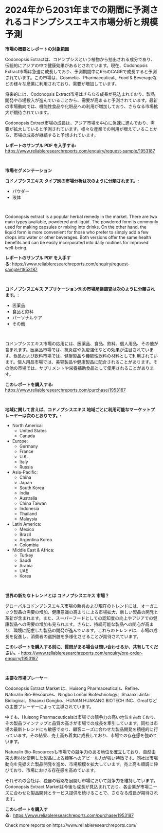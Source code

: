 <p><h1>2024年から2031年までの期間に予測されるコドンプシスエキス市場分析と規模予測</h1></p><p><strong>市場の概要とレポートの対象範囲</strong></p>
<p><p>Codonopsis Extractは、コドンプシスという植物から抽出される成分であり、伝統的にアジアの中で健康効果があるとされています。現在、Codonopsis Extract市場は急速に成長しており、予測期間中に6％のCAGRで成長すると予測されています。この市場は、Cosmetic、Pharmaceutical、Food & Beverageなどの様々な産業に利用されており、需要が増加しています。</p><p>将来的には、Codonopsis Extract市場はさらなる成長が見込まれており、製品開発や市場投入が進んでいることから、需要が高まると予測されています。最新の市場動向では、機能性食品や化粧品への利用が増加しており、さらなる市場拡大が期待されています。</p><p>Codonopsis Extract市場の成長は、アジア市場を中心に急速に進んでおり、需要が拡大していると予測されています。様々な産業での利用が増えていることから、市場の成長が継続すると予想されています。</p></p>
<p><strong>レポートのサンプル PDF を入手する:</strong> <a href="https://www.reliableresearchreports.com/enquiry/request-sample/1953187">https://www.reliableresearchreports.com/enquiry/request-sample/1953187</a></p>
<p>&nbsp;</p>
<p><strong>市場セグメンテーション</strong></p>
<p><strong>コドノプシスエキス タイプ別の市場分析は次のように分類されます。:</strong></p>
<p><ul><li>パウダー</li><li>液体</li></ul></p>
<p>&nbsp;</p>
<p><p>Codonopsis extract is a popular herbal remedy in the market. There are two main types available, powdered and liquid. The powdered form is commonly used for making capsules or mixing into drinks. On the other hand, the liquid form is more convenient for those who prefer to simply add a few drops into water or other beverages. Both versions offer the same health benefits and can be easily incorporated into daily routines for improved well-being.</p></p>
<p><strong>レポートのサンプル PDF を入手する:</strong>&nbsp;<a href="https://www.reliableresearchreports.com/enquiry/request-sample/1953187">https://www.reliableresearchreports.com/enquiry/request-sample/1953187</a></p>
<p>&nbsp;</p>
<p><strong> コドノプシスエキス アプリケーション別の市場産業調査は次のように分類されます。:</strong></p>
<p><ul><li>医薬品</li><li>食品と飲料</li><li>パーソナルケア</li><li>その他</li></ul></p>
<p>&nbsp;</p>
<p><p>コドンプシスエキス市場の応用には、医薬品、食品、飲料、個人用品、その他が含まれます。医薬品市場では、抗炎症や免疫強化などの効果が注目されています。食品および飲料市場では、健康製品や機能性飲料の材料として利用されています。個人用品市場では、美容製品や健康製品に配合されることがあります。その他の市場では、サプリメントや栄養補助食品として使用されることがあります。</p></p>
<p><strong>このレポートを購入する:</strong>&nbsp; <a href="https://www.reliableresearchreports.com/purchase/1953187">https://www.reliableresearchreports.com/purchase/1953187</a></p>
<p>&nbsp;</p>
<p><strong>地域に関して言えば、コドノプシスエキス 地域ごとに利用可能なマーケットプレーヤーは次のとおりです。:</strong></p>
<p><ul>
    <li>
        North America:
        <ul>
            <li>United States</li>
            <li>Canada</li>
        </ul>
    </li>
    <li>
        Europe:
        <ul>
            <li>Germany</li>
            <li>France</li>
            <li>U.K.</li>
            <li>Italy</li>
            <li>Russia</li>
        </ul>
    </li>
    <li>
        Asia-Pacific:
        <ul>
            <li>China</li>
            <li>Japan</li>
            <li>South Korea</li>
            <li>India</li>
            <li>Australia</li>
            <li>China Taiwan</li>
            <li>Indonesia</li>
            <li>Thailand</li>
            <li>Malaysia</li>
        </ul>
    </li>
    <li>
        Latin America:
        <ul>
            <li>Mexico</li>
            <li>Brazil</li>
            <li>Argentina Korea</li>
            <li>Colombia</li>
        </ul>
    </li>
    <li>
        Middle East & Africa:
        <ul>
            <li>Turkey</li>
            <li>Saudi</li>
            <li>Arabia</li>
            <li>UAE</li>
            <li>Korea</li>
        </ul>
    </li>
    </ul></p>
<p>&nbsp;</p>
<p><strong>世界の新たなトレンドとは コドノプシスエキス 市場？</strong></p>
<p><p>グローバルコドンプシスエキス市場の新興および現在のトレンドには、オーガニック製品の需要の増加、健康意識の高まりによる市場拡大、新しい製品の開発と革新が含まれます。また、スーパーフードとしての認知度の向上やアジアでの健康製品への需要の増加も見られます。さらに、持続可能な製品への関心が高まり、環境に配慮した製品の開発が進んでいます。これらのトレンドは、市場の成長を促進し、消費者の選択肢を多様化させることが期待されています。</p></p>
<p><strong>このレポートを購入する前に、質問がある場合は問い合わせるか、共有してください。</strong>- <a href="https://www.reliableresearchreports.com/enquiry/pre-order-enquiry/1953187">https://www.reliableresearchreports.com/enquiry/pre-order-enquiry/1953187</a></p>
<p>&nbsp;</p>
<p><strong>主要な市場プレーヤー</strong></p>
<p><p>Codonopsis Extract Market は、Huisong Pharmaceuticals、Refine、Naturalin Bio-Resources、Ningbo Loncin Biotechnology、Shaanxi Jintai Biological、Shaanxi Gongbo、HUNAN HUAKANG BIOTECH INC、Greafなどの主要プレーヤーによって主導されています。</p><p>中でも、Huisong Pharmaceuticalsは市場での競争力の高い地位を占めており、その製品ラインナップと品質の高さが市場での成長を牽引しています。同社は市場の最新トレンドにも敏感であり、顧客ニーズに合わせた製品開発を積極的に行っています。その結果、売上高も着実に成長しており、市場での存在感を強めています。</p><p>Naturalin Bio-Resourcesも市場での競争力のある地位を確立しており、自然由来の素材を使用した製品による顧客へのアピール力が強い特徴です。同社は市場動向を見据えた製品開発を進め、市場規模を拡大しています。売上高も順調に伸びており、市場における存在感を高めています。</p><p>それぞれの会社は、独自の戦略を展開し市場において競争力を維持しています。Codonopsis Extract Marketは今後も成長が見込まれており、各企業が市場ニーズに合わせた製品開発とサービス提供を続けることで、さらなる成長が期待されます。</p></p>
<p><strong>このレポートを購入する:</strong>&nbsp;&nbsp;<a href="https://www.reliableresearchreports.com/purchase/1953187">https://www.reliableresearchreports.com/purchase/1953187</a></p>
<p>Check more reports on https://www.reliableresearchreports.com/</p>